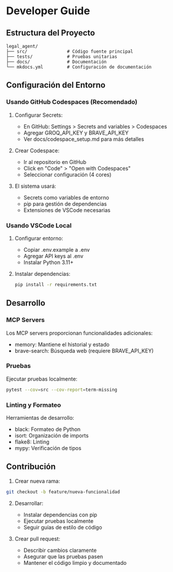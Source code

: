 # Developer Guide

## Estructura del Proyecto

```
legal_agent/
├── src/               # Código fuente principal
├── tests/             # Pruebas unitarias
├── docs/              # Documentación
└── mkdocs.yml         # Configuración de documentación
```

## Configuración del Entorno

### Usando GitHub Codespaces (Recomendado)

1. Configurar Secrets:
   - En GitHub: Settings > Secrets and variables > Codespaces
   - Agregar GROQ_API_KEY y BRAVE_API_KEY
   - Ver docs/codespace_setup.md para más detalles

2. Crear Codespace:
   - Ir al repositorio en GitHub
   - Click en "Code" > "Open with Codespaces"
   - Seleccionar configuración (4 cores)

3. El sistema usará:
   - Secrets como variables de entorno
   - pip para gestión de dependencias
   - Extensiones de VSCode necesarias

### Usando VSCode Local

1. Configurar entorno:
   - Copiar .env.example a .env
   - Agregar API keys al .env
   - Instalar Python 3.11+

2. Instalar dependencias:
   ```bash
   pip install -r requirements.txt
   ```

## Desarrollo

### MCP Servers

Los MCP servers proporcionan funcionalidades adicionales:
- memory: Mantiene el historial y estado
- brave-search: Búsqueda web (requiere BRAVE_API_KEY)

### Pruebas

Ejecutar pruebas localmente:
```bash
pytest --cov=src --cov-report=term-missing
```

### Linting y Formateo

Herramientas de desarrollo:
- black: Formateo de Python
- isort: Organización de imports
- flake8: Linting
- mypy: Verificación de tipos

## Contribución

1. Crear nueva rama:
```bash
git checkout -b feature/nueva-funcionalidad
```

2. Desarrollar:
   - Instalar dependencias con pip
   - Ejecutar pruebas localmente
   - Seguir guías de estilo de código

3. Crear pull request:
   - Describir cambios claramente
   - Asegurar que las pruebas pasen
   - Mantener el código limpio y documentado

